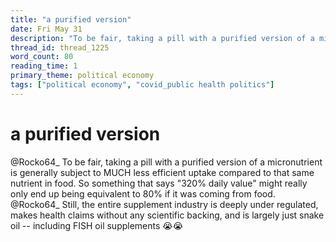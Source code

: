 ```yaml
---
title: "a purified version"
date: Fri May 31
description: "To be fair, taking a pill with a purified version of a micronutrient is generally subject to MUCH less efficient uptake compared to that same nutrient in food."
thread_id: thread_1225
word_count: 80
reading_time: 1
primary_theme: political economy
tags: ["political economy", "covid_public health politics"]
---
```


# a purified version

@Rocko64_ To be fair, taking a pill with a purified version of a micronutrient is generally subject to MUCH less efficient uptake compared to that same nutrient in food. So something that says "320% daily value" might really only end up being equivalent to 80% if it was coming from food. @Rocko64_ Still, the entire supplement industry is deeply under regulated, makes health claims without any scientific backing, and is largely just snake oil -- including FISH oil supplements 😭😭